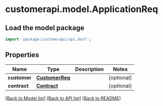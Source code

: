 # customerapi.model.ApplicationReq

## Load the model package
```dart
import 'package:customerapi/api.dart';
```

## Properties
Name | Type | Description | Notes
------------ | ------------- | ------------- | -------------
**customer** | [**CustomerReq**](CustomerReq.md) |  | [optional] 
**contract** | [**Contract**](Contract.md) |  | [optional] 

[[Back to Model list]](../README.md#documentation-for-models) [[Back to API list]](../README.md#documentation-for-api-endpoints) [[Back to README]](../README.md)


